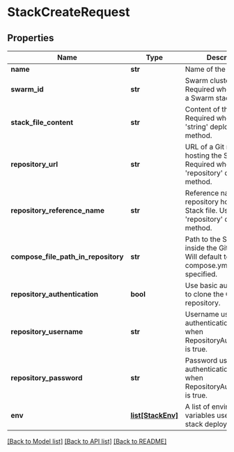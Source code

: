 # StackCreateRequest

## Properties
Name | Type | Description | Notes
------------ | ------------- | ------------- | -------------
**name** | **str** | Name of the stack | 
**swarm_id** | **str** | Swarm cluster identifier. Required when creating a Swarm stack (type 1). | [optional] 
**stack_file_content** | **str** | Content of the Stack file. Required when using the &#39;string&#39; deployment method. | [optional] 
**repository_url** | **str** | URL of a Git repository hosting the Stack file. Required when using the &#39;repository&#39; deployment method. | [optional] 
**repository_reference_name** | **str** | Reference name of a Git repository hosting the Stack file. Used in &#39;repository&#39; deployment method. | [optional] 
**compose_file_path_in_repository** | **str** | Path to the Stack file inside the Git repository. Will default to &#39;docker-compose.yml&#39; if not specified. | [optional] 
**repository_authentication** | **bool** | Use basic authentication to clone the Git repository. | [optional] 
**repository_username** | **str** | Username used in basic authentication. Required when RepositoryAuthentication is true. | [optional] 
**repository_password** | **str** | Password used in basic authentication. Required when RepositoryAuthentication is true. | [optional] 
**env** | [**list[StackEnv]**](StackEnv.md) | A list of environment variables used during stack deployment | [optional] 

[[Back to Model list]](../README.md#documentation-for-models) [[Back to API list]](../README.md#documentation-for-api-endpoints) [[Back to README]](../README.md)


